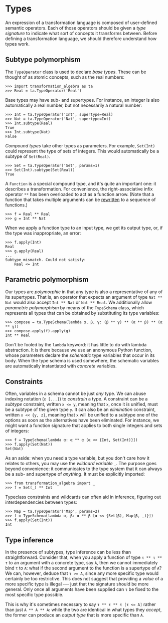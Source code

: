 # Types

An expression of a transformation language is composed of user-defined semantic 
operators. Each of those operators should be given a *type signature* to 
indicate what sort of concepts it transforms between. Before defining a 
transformation language, we should therefore understand how types work.

## Subtype polymorphism

The `TypeOperator` class is used to declare *base types*. These can be thought 
of as atomic concepts, such as the real numbers:

    >>> import transformation_algebra as ta
    >>> Real = ta.TypeOperator('Real')

Base types may have sub- and supertypes. For instance, an integer is also 
automatically a real number, but not necessarily a natural number:

    >>> Int = ta.TypeOperator('Int', supertype=Real)
    >>> Nat = ta.TypeOperator('Nat', supertype=Int)
    >>> Int.subtype(Real)
    True
    >>> Int.subtype(Nat)
    False

*Compound types* take other types as parameters. For example, `Set(Int)` could 
represent the type of sets of integers. This would automatically be a subtype 
of `Set(Real)`.

    >>> Set = ta.TypeOperator('Set', params=1)
    >>> Set(Int).subtype(Set(Real))
    True

A `Function` is a special compound type, and it's quite an important one: it 
describes a transformation. For convenience, the right-associative infix 
operator `**` has been overloaded to act as a function arrow. (Note that a 
function that takes multiple arguments can be 
[rewritten](https://en.wikipedia.org/wiki/Currying) to a sequence of 
functions.)

    >>> f = Real ** Real
    >>> g = Int ** Nat

When we apply a function type to an input type, we get its output type, or, if 
the type was inappropriate, an error:

    >>> f.apply(Int)
    Real
    >>> g.apply(Real)
    ...
    Subtype mismatch. Could not satisfy:
        Real <= Int


## Parametric polymorphism

Our types are *polymorphic* in that any type is also a representative of any of 
its supertypes. That is, an operator that expects an argument of type `Nat ** 
Nat` would also accept `Int ** Nat` or `Nat ** Real`. We additionally allow 
*parametric polymorphism* by means of the `TypeSchema` class, which represents 
all types that can be obtained by substituting its type variables:

    >>> compose = ta.TypeSchema(lambda α, β, γ: (β ** γ) ** (α ** β) ** (α ** γ))
    >>> compose.apply(f).apply(g)
    Int ** Real

Don't be fooled by the `lambda` keyword: it has little to do with lambda 
abstraction. It is there because we use an anonymous Python function, whose 
parameters declare the *schematic* type variables that occur in its body. When 
the type schema is used somewhere, the schematic variables are automatically 
instantiated with *concrete* variables.


## Constraints

Often, variables in a schema cannot be just *any* type. We can abuse indexing 
notation (`x [...]`) to *constrain* a type. A constraint can be a *subtype* 
constraint, written `x <= y`, meaning that `x`, once it is unified, must be a 
subtype of the given type `y`. It can also be an *elimination* constraint, 
written `x << {y, z}`, meaning that `x` will be unified to a subtype one of the 
options as soon as the alternatives have been eliminated. For instance, we 
might want a function signature that applies to both single integers and sets 
of integers:

    >>> f = TypeSchema(lambda α: α ** α [α << {Int, Set(Int)}])
    >>> f.apply(Set(Nat))
    Set(Nat)

As an aside: when you need a type variable, but you don't care how it relates 
to others, you may use the *wildcard variable* `_`. The purpose goes beyond 
convenience: it communicates to the type system that it can always be a sub- 
and supertype of *anything*. It must be explicitly imported:

    >>> from transformation_algebra import _
    >>> f = Set(_) ** Int

Typeclass constraints and wildcards can often aid in inference, figuring out 
interdependencies between types:

    >>> Map = ta.TypeOperator('Map', params=2)
    >>> f = TypeSchema(lambda α, β: α ** β [α << {Set(β), Map(β, _)}])
    >>> f.apply(Set(Int))
    Int


## Type inference

In the presence of subtypes, type inference can be less than straightforward. 
Consider that, when you apply a function of type `τ ** τ ** τ` to an argument 
with a concrete type, say `A`, then we cannot immediately bind `τ` to `A`: what 
if the second argument to the function is a supertype of `A`? We can, however, 
deduce that `τ >= A`, since any more specific type would certainly be too 
restrictive. This does not suggest that providing a *value* of a more specific 
type is illegal --- just that the signature should be more general. Only once 
all arguments have been supplied can `τ` be fixed to the most specific type 
possible.

This is why it's sometimes necessary to say `τ ** τ ** τ [τ <= A]` rather than 
just `A ** A ** A`: while the two are identical in what types they *accept*, 
the former can produce an *output type* that is more specific than `A`.
